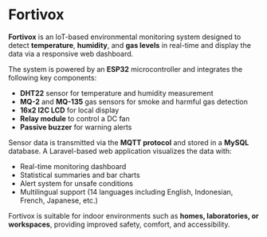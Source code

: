 # Fortivox

**Fortivox** is an IoT-based environmental monitoring system designed to detect **temperature**, **humidity**, and **gas levels** in real-time and display the data via a responsive web dashboard.

The system is powered by an **ESP32** microcontroller and integrates the following key components:
- **DHT22** sensor for temperature and humidity measurement
- **MQ-2** and **MQ-135** gas sensors for smoke and harmful gas detection
- **16x2 I2C LCD** for local display
- **Relay module** to control a DC fan
- **Passive buzzer** for warning alerts

Sensor data is transmitted via the **MQTT protocol** and stored in a **MySQL** database. A Laravel-based web application visualizes the data with:
- Real-time monitoring dashboard
- Statistical summaries and bar charts
- Alert system for unsafe conditions
- Multilingual support (14 languages including English, Indonesian, French, Japanese, etc.)

Fortivox is suitable for indoor environments such as **homes, laboratories, or workspaces**, providing improved safety, comfort, and accessibility.

